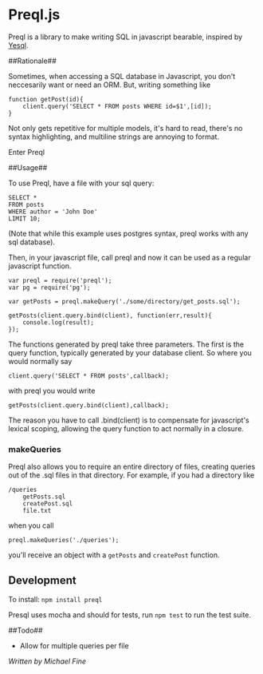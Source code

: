 # Preql.js #

Preql is a library to make writing SQL in javascript bearable, inspired by [Yesql](https://github.com/krisajenkins/yesql).

##Rationale##

Sometimes, when accessing a SQL database in Javascript, you don't neccesarily want or need an ORM. But, writing something like

	function getPost(id){
		client.query('SELECT * FROM posts WHERE id=$1',[id]);
	}
Not only gets repetitive for multiple models, it's hard to read, there's no syntax highlighting, and multiline strings are annoying to format.

Enter Preql
 
##Usage##

To use Preql, have a file with your sql query:

	SELECT *
	FROM posts
	WHERE author = 'John Doe'
	LIMIT 10;

(Note that while this example uses postgres syntax, preql works with any sql database).

Then, in your javascript file, call preql and now it can be used as a regular javascript function.

	var preql = require('preql');
	var pg = require('pg');
	
	var getPosts = preql.makeQuery('./some/directory/get_posts.sql');
	
	getPosts(client.query.bind(client), function(err,result){
		console.log(result);
	});
	
The functions generated by preql take three parameters. The first is the query function, typically generated by your database client. So where you would normally say
	
	client.query('SELECT * FROM posts',callback);
with preql you would write

	getPosts(client.query.bind(client),callback);
	
The reason you have to call .bind(client) is to compensate for javascript's lexical scoping, allowing the query function to act normally in a closure. 

### makeQueries ###

Preql also allows you to require an entire directory of files, creating queries out of the .sql files in that directory. For example, if you had a directory like
	
	/queries
		getPosts.sql
		createPost.sql
		file.txt
when you call
	
	preql.makeQueries('./queries');
	
you'll receive an object with a ``getPosts`` and ``createPost`` function.

## Development ##
To install: ``npm install preql``

Presql uses mocha and should for tests, run ``npm test`` to run the test suite.

##Todo##
* Allow for multiple queries per file

_Written by Michael Fine_

	
	
	